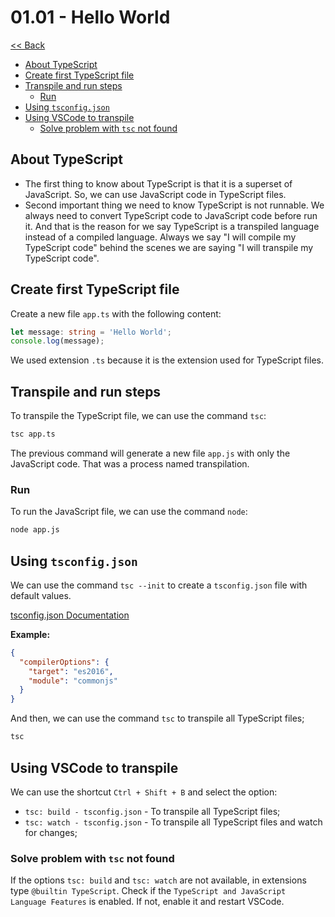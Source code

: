 # 01.01 - Hello World

[<< Back](../README.md)

- [About TypeScript](#about-typescript)
- [Create first TypeScript file](#create-first-typescript-file)
- [Transpile and run steps](#transpile-and-run-steps)
  - [Run](#run)
- [Using `tsconfig.json`](#using-tsconfigjson)
- [Using VSCode to transpile](#using-vscode-to-transpile)
  - [Solve problem with `tsc` not found](#solve-problem-with-tsc-not-found)


## About TypeScript
- The first thing to know about TypeScript is that it is a superset of JavaScript. So, we can use JavaScript code in TypeScript files.
- Second important thing we need to know TypeScript is not runnable. We always need to convert TypeScript code to JavaScript code before run it. And that is the reason for we say TypeScript is a transpiled language instead of a compiled language. Always we say "I will compile my TypeScript code" behind the scenes we are saying "I will transpile my TypeScript code".


## Create first TypeScript file
Create a new file `app.ts` with the following content:

```typescript
let message: string = 'Hello World';
console.log(message);
```

We used extension `.ts` because it is the extension used for TypeScript files.



## Transpile and run steps

To transpile the TypeScript file, we can use the command `tsc`:

```bash
tsc app.ts
```

The previous command will generate a new file `app.js` with only the JavaScript code. That was a process named transpilation.

### Run
To run the JavaScript file, we can use the command `node`:

```bash
node app.js
```



## Using `tsconfig.json`

We can use the command `tsc --init` to create a `tsconfig.json` file with default values.

[tsconfig.json Documentation](https://www.typescriptlang.org/tsconfig)

**Example:**
```json
{
  "compilerOptions": {
    "target": "es2016",
    "module": "commonjs"
  }
}
```

And then, we can use the command `tsc` to transpile all TypeScript files;

```bash
tsc
```



## Using VSCode to transpile

We can use the shortcut `Ctrl + Shift + B` and select the option:

- `tsc: build - tsconfig.json` - To transpile all TypeScript files;
- `tsc: watch - tsconfig.json` - To transpile all TypeScript files and watch for changes;

### Solve problem with `tsc` not found

If the options `tsc: build` and `tsc: watch` are not available, in extensions type `@builtin TypeScript`. Check if the `TypeScript and JavaScript Language Features` is enabled. If not, enable it and restart VSCode.
